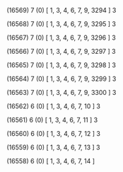 (16569) 7 (0) [ 1, 3, 4, 6, 7, 9, 3294 ] 3 


(16568) 7 (0) [ 1, 3, 4, 6, 7, 9, 3295 ] 3 


(16567) 7 (0) [ 1, 3, 4, 6, 7, 9, 3296 ] 3 


(16566) 7 (0) [ 1, 3, 4, 6, 7, 9, 3297 ] 3 


(16565) 7 (0) [ 1, 3, 4, 6, 7, 9, 3298 ] 3 


(16564) 7 (0) [ 1, 3, 4, 6, 7, 9, 3299 ] 3 


(16563) 7 (0) [ 1, 3, 4, 6, 7, 9, 3300 ] 3 


(16562) 6 (0) [ 1, 3, 4, 6, 7, 10 ] 3 


(16561) 6 (0) [ 1, 3, 4, 6, 7, 11 ] 3 


(16560) 6 (0) [ 1, 3, 4, 6, 7, 12 ] 3 


(16559) 6 (0) [ 1, 3, 4, 6, 7, 13 ] 3 


(16558) 6 (0) [ 1, 3, 4, 6, 7, 14 ]  

